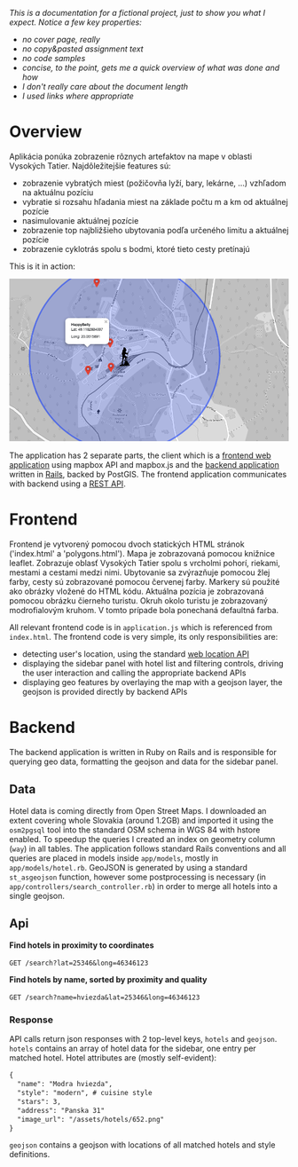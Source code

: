 *This is a documentation for a fictional project, just to show you what I expect. Notice a few key properties:*
- *no cover page, really*
- *no copy&pasted assignment text*
- *no code samples*
- *concise, to the point, gets me a quick overview of what was done and how*
- *I don't really care about the document length*
- *I used links where appropriate*

# Overview
Aplikácia ponúka zobrazenie rôznych artefaktov na mape v oblasti Vysokých Tatier. Najdôležitejšie features sú:
- zobrazenie vybratých miest (požičovňa lyží, bary, lekárne, ...) vzhľadom na aktuálnu pozíciu
- vybratie si rozsahu hľadania miest na základe počtu m a km od aktuálnej pozície
- nasimulovanie aktuálnej pozície
- zobrazenie top najbližšieho ubytovania podľa určeného limitu a aktuálnej pozície
- zobrazenie cyklotrás spolu s bodmi, ktoré tieto cesty pretínajú

This is it in action:

![Screenshot](screenshot.png)

The application has 2 separate parts, the client which is a [frontend web application](#frontend) using mapbox API and mapbox.js and the [backend application](#backend) written in [Rails](http://rubyonrails.org/), backed by PostGIS. The frontend application communicates with backend using a [REST API](#api).

# Frontend
Frontend je vytvorený pomocou dvoch statických HTML stránok ('index.html' a 'polygons.html'). Mapa je zobrazovaná pomocou knižnice leaflet. Zobrazuje oblasť Vysokých Tatier spolu s vrcholmi pohorí, riekami, mestami a cestami medzi nimi. Ubytovanie sa zvýrazňuje pomocou žlej farby, cesty sú zobrazované pomocou červenej farby. Markery sú použité ako obrázky vložené do HTML kódu. Aktuálna pozícia je zobrazovaná pomocou obrázku čierneho turistu. Okruh okolo turistu je zobrazovaný modrofialovým kruhom. V tomto prípade bola ponechaná defaultná farba.

All relevant frontend code is in `application.js` which is referenced from `index.html`. The frontend code is very simple, its only responsibilities are:
- detecting user's location, using the standard [web location API](https://developer.mozilla.org/en-US/docs/Web/API/Geolocation/Using_geolocation)
- displaying the sidebar panel with hotel list and filtering controls, driving the user interaction and calling the appropriate backend APIs
- displaying geo features by overlaying the map with a geojson layer, the geojson is provided directly by backend APIs

# Backend

The backend application is written in Ruby on Rails and is responsible for querying geo data, formatting the geojson and data for the sidebar panel.

## Data

Hotel data is coming directly from Open Street Maps. I downloaded an extent covering whole Slovakia (around 1.2GB) and imported it using the `osm2pgsql` tool into the standard OSM schema in WGS 84 with hstore enabled. To speedup the queries I created an index on geometry column (`way`) in all tables. The application follows standard Rails conventions and all queries are placed in models inside `app/models`, mostly in `app/models/hotel.rb`. GeoJSON is generated by using a standard `st_asgeojson` function, however some postprocessing is necessary (in `app/controllers/search_controller.rb`) in order to merge all hotels into a single geojson.

## Api

**Find hotels in proximity to coordinates**

`GET /search?lat=25346&long=46346123`

**Find hotels by name, sorted by proximity and quality**

`GET /search?name=hviezda&lat=25346&long=46346123`

### Response

API calls return json responses with 2 top-level keys, `hotels` and `geojson`. `hotels` contains an array of hotel data for the sidebar, one entry per matched hotel. Hotel attributes are (mostly self-evident):
```
{
  "name": "Modra hviezda",
  "style": "modern", # cuisine style
  "stars": 3,
  "address": "Panska 31"
  "image_url": "/assets/hotels/652.png"
}
```
`geojson` contains a geojson with locations of all matched hotels and style definitions.
